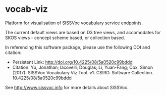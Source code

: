 # vocab-viz
Platform for visualisation of SISSVoc vocabulary service endpoints.

The current default views are based on D3 tree views, and accomodates for SKOS views - concept scheme based, or collection based.

In referencing this software package, please use the following DOI and citation:
* Persistent Link: http://doi.org/10.4225/08/5a0520c99bddd 
* Citation: Yu, Jonathan; Iacovelli, Douglas; Li, Yuan-Fang; Cox, Simon (2017): SISSVoc Vocabulary Viz Tool. v1. CSIRO. Software Collection. 10.4225/08/5a0520c99bddd

See http://www.sissvoc.info for more details about SISSVoc.
